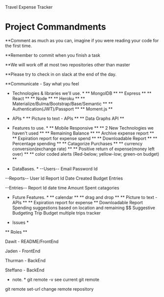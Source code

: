 Travel Expense Tracker

# Project Commandments 

**Comment as much as you can, imagine if you were reading your code for the first time.

**Remember to commit when you finish a task

**We will work off at most two repositories other than master

**Please try to check in on slack at the end of the day.

**Communicate - Say what you feel


* Technologies & libraries we'll use. *
** MongolDB **
** Express **
** React **
** Node **
** Heroku **
** Materialize/Bulma/Bootstrap/Base/Semantic **
** Authentication(JWT)/Passport **
** Moment.js **

* APIs *
** Picture to text - APIs **
** Data Graphs API **

* Features to use. *
** Mobile Responsive **
** 2 New Technologies we haven't used **
** Remaining Balance ** 
** Archive expense report **
** Expiration report for expense spend **
** Downloadable Report **
** Percentage spending **
** Catagorize Purchases **
** currency conversion(exchange rate) **
** Positive return of expense(money left over) **
** color coded alerts (Red-below; yellow-low; green-on budget) **

* DataBases. *
--Users--
Email
Password
Id

--Reports--
User Id
Report Id
Date Created
Budget
Entries

--Entries--
Report Id
date
time
Amount Spent
catagories


* Future Features. *
** calendar **
** drag and drop **
** Picture to text - APIs **
** Expiration report for expense **
Downloadable Report
Spending suggestions based on location and remaining $$
Suggestive Budgeting
Trip Budget
multiple trips tracker


* Issues *

** Roles **

Dawit - README/FrontEnd

Jaden - FrontEnd

Thurman - BackEnd

Steffano - BackEnd

* note. *
git remote -v
see current git remote

git remote set-url <origin> <remote repository>
change remote repository

